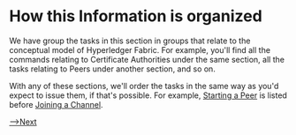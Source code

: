 # <a name="HowOrganized"></a> How this Information is organized

We have group the tasks in this section in groups that relate to the conceptual model of Hyperledger Fabric. For example, you'll find all the commands relating to Certificate Authorities under the same section, all the tasks relating to Peers under another section, and so on.

With any of these sections, we'll order the tasks in the same way as you'd expect to issue them, if that's possible.  For example, [Starting a Peer](./PeerTasks.md#StartingPeer) is listed before [Joining a Channel](./PeerTasks.md/#JoiningChannel).


[-->Next](../ConceptOverview/Overview.md)
